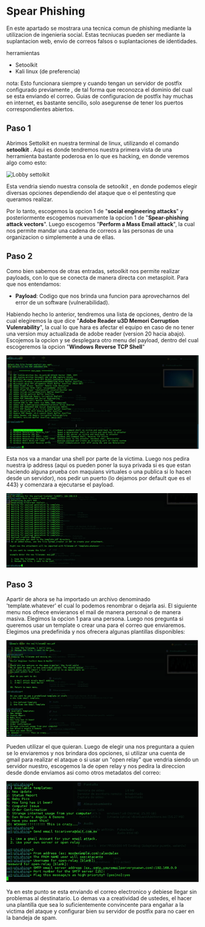 # Spear Phishing

En este apartado se mostrara una tecnica comun de phishing mediante la utilizacion de ingenieria social. Estas tecniucas pueden ser mediante la suplantacion web, envio de correos falsos o suplantaciones de identidades.

herramientas
- Setoolkit
- Kali linux (de preferencia)

nota: Esto funcionara siempre y cuando tengan un servidor de postfix configurado previamente , de tal forma que reconozca el dominio del cual se esta enviando el correo. Guias de configuracion de postfix hay muchas en internet, es bastante sencillo, solo asegurense de tener los puertos correspondientes abiertos.

## Paso 1

Abrimos Settolkit en nuestra terminal de linux, utilizando el comando **setoolkit** . Aqui es donde tendremos nuestra primera vista de una herramienta bastante poderosa en lo que es hacking, en donde veremos algo como esto:

![Lobby settolkit](https://cyberarms.files.wordpress.com/2012/06/main-menu-set.png)

Esta vendria siendo nuestra consola de setoolkit , en donde podemos elegir diversas opciones dependiendo del ataque que o el pentesting que queramos realizar.

Por lo tanto, escogemos la opcion 1 de "**social engineering attacks**" y posteriormente escogemos nuevamente la opcion 1 de "**Spear-phishing attack vectors**". Luego escogemos "**Perform a Mass Email attack**", la cual nos permite mandar una cadena de correos a las personas de una organizacion o simplemente a una de ellas.

## Paso 2

Como bien sabemos de otras entradas, setoolkit nos permite realizar payloads, con lo que se conecta de manera directa con metasploit. Para que nos entendamos:

- **Payload**: Codigo que nos brinda una funcion para aprovecharnos del error de un software (vulnerabilidad).

Habiendo hecho lo anterior, tendremos una lista de opciones, dentro de la cual elegiremos la que dice "**Adobe Reader u3D Memori Corruption Vulenrability**", la cual lo que hara es afectar el equipo en caso de no tener una version muy actualizada de adobe reader (version 20 hacia abajo). Escojemos la opcion y se desplegara otro menu del payload, dentro del cual escogeremos la opcion "**Windows Reverse TCP Shell**"

![setoolkit1](../imagenes/spear_phishing1.png "spear phishing options")

Esta nos va a mandar una shell por parte de la victima. Luego nos pedira nuestra ip address (aqui os pueden poner la suya privada si es que estan haciendo alguna prueba con maquians virtuales o una publica si lo hacen desde un servidor), nos pedir un puerto (lo dejamos por default que es el 443) y comenzara a ejecutarse el payload.

![setoolkit2](../imagenes/spear_phishing2.png "spear phishing options")

## Paso 3

Apartir de ahora se ha importado un archivo denominado 'template.whatever' el cual lo podemos renombrar o dejarla asi.
El siguiente menu nos ofrece envieranos el mail de manera personal o de manera masiva. Elegimos la opcion 1 para una persona. Luego nos pregunta si queremos usar un template o crear una para el correo que enviaremos. Elegimos una predefinida y nos ofrecera algunas plantillas disponibles:

![setoolkit3](../imagenes/spear_phishing3.png "spear phishing options")

Pueden utilizar el que quieran. Luego de elegir una nos preguntara a quien se lo enviaremos y nos brindara dos opciones, si utilizar una cuenta de gmail para realizar el ataque o si usar un "open relay" que vendria siendo un servidor nuestro, escogemos la de open relay y nos pedira la direccion desde donde enviamos asi como otros metadatos del correo:

![setoolkit4](../imagenes/spear_phishing4.png "spear phishing options")

Ya en este punto se esta enviando el correo electronico y debiese llegar sin problemas al destinatario. Lo demas va a creatividad de ustedes, el hacer una plantilla que sea lo suficientemente convincente para engañar a la victima del ataque y configurar bien su servidor de postfix para no caer en la bandeja de spam.
